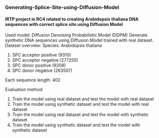 ### Generating-Splice-Site-using-Diffusion-Model
#### IRTP project in RC4 related to creating Arabidopsis thaliana DNA sequences with correct splice site using Diffusion Model 

Used model: Diffusion Denoising Probabilistic Model (DDPM)
Generate synthetic DNA sequences using Diffusion Model trained with real dataset.
Dataset overview:
Species: Arabidopsis thaliana

1. SPC acceptor positive (9310)
2. SPC acceptor negative (277255)
3. SPC donor positive (9208)
4. SPC donor negative (263507)

Each sequence length: 402

Evaluation method
1. Train the model using real dataset and test the model with real dataset
2. Train the model using synthetic dataset and test the model with real dataset
3. Train the model using real dataset and test the model with synthetic dataset
4. Train the model using synthetic dataset and test the model with synthetic dataset
